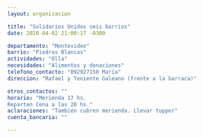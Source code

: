```yaml
---
layout: organizacion

title: "Solidarios Unidos seis barrios"
date: 2020-04-02 21:00:17 -0300

departamento: "Montevideo"
barrio: "Piedras Blancas"
actividades: "Olla"
necesidades: "Alimentos y donaciones"
telefono_contacto: "092927150 María"
direccion: "Rafael y Teniente Galeano (frente a la barraca)"

otros_contactos: ""
horario: "Merienda 17 hs.
Reparten Cena a las 20 hs."
aclaraciones: "También cubren merienda. Llevar tupper"
cuenta_bancaria: ""

---
```

